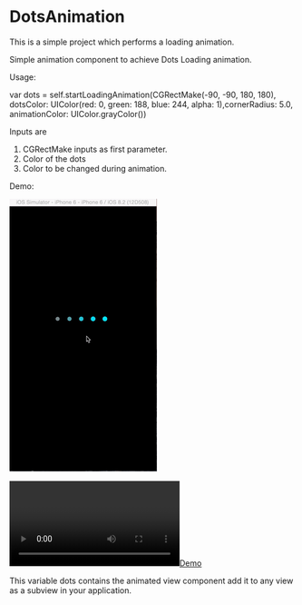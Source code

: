 # DotsAnimation
This is a simple project which performs a loading animation.

Simple animation component to achieve Dots Loading animation.

Usage:

var dots = self.startLoadingAnimation(CGRectMake(-90, -90, 180, 180), dotsColor: UIColor(red: 0, green: 188, blue: 244, alpha: 1),cornerRadius: 5.0, animationColor: UIColor.grayColor())

Inputs are

1. CGRectMake inputs as first parameter.
2. Color of the dots
3. Color to be changed during animation.

Demo:

![Demo](giphy.gif)

[![Demo](https://github.com/sankarNarayanan/DotsAnimation/blob/master/DemoVideo/DotsDemo.mov)](https://youtu.be/SRd8TjrtqMQ)

This variable dots contains the animated view component add it to any view as a subview in your application.

